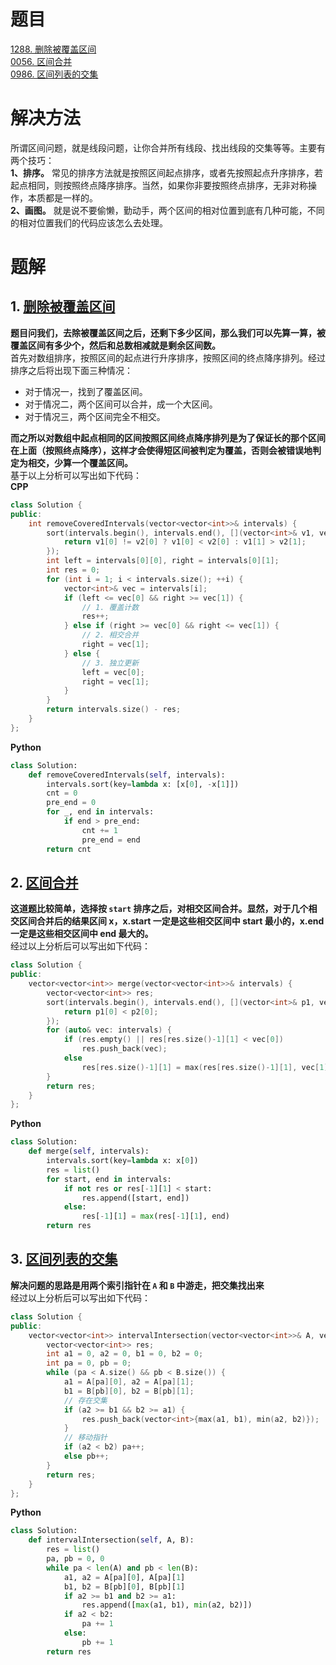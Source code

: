 <!--
 * @Author: taobo
 * @Date: 2020-10-28 11:36:50
 * @LastEditTime: 2020-11-08 11:05:48
-->
# 题目
[1288. 删除被覆盖区间](https://leetcode-cn.com/problems/remove-covered-intervals)  
[0056. 区间合并](https://leetcode-cn.com/problems/merge-intervals)  
[0986. 区间列表的交集](https://leetcode-cn.com/problems/interval-list-intersections)    
# 解决方法
所谓区间问题，就是线段问题，让你合并所有线段、找出线段的交集等等。主要有两个技巧：  
**1、排序。** 常见的排序方法就是按照区间起点排序，或者先按照起点升序排序，若起点相同，则按照终点降序排序。当然，如果你非要按照终点排序，无非对称操作，本质都是一样的。    
**2、画图。** 就是说不要偷懒，勤动手，两个区间的相对位置到底有几种可能，不同的相对位置我们的代码应该怎么去处理。  
# 题解
## 1. [删除被覆盖区间](https://leetcode-cn.com/problems/remove-covered-intervals)
**题目问我们，去除被覆盖区间之后，还剩下多少区间，那么我们可以先算一算，被覆盖区间有多少个，然后和总数相减就是剩余区间数。**   
首先对数组排序，按照区间的起点进行升序排序，按照区间的终点降序排列。经过排序之后将出现下面三种情况：
- 对于情况一，找到了覆盖区间。
- 对于情况二，两个区间可以合并，成一个大区间。
- 对于情况三，两个区间完全不相交。  

**而之所以对数组中起点相同的区间按照区间终点降序排列是为了保证长的那个区间在上面（按照终点降序），这样才会使得短区间被判定为覆盖，否则会被错误地判定为相交，少算一个覆盖区间。**   
基于以上分析可以写出如下代码：   
**CPP**
```cpp
class Solution {
public:
    int removeCoveredIntervals(vector<vector<int>>& intervals) {
        sort(intervals.begin(), intervals.end(), [](vector<int>& v1, vector<int>& v2) {
            return v1[0] != v2[0] ? v1[0] < v2[0] : v1[1] > v2[1];
        });
        int left = intervals[0][0], right = intervals[0][1];
        int res = 0;
        for (int i = 1; i < intervals.size(); ++i) {
            vector<int>& vec = intervals[i];
            if (left <= vec[0] && right >= vec[1]) {
                // 1. 覆盖计数
                res++;
            } else if (right >= vec[0] && right <= vec[1]) {
                // 2. 相交合并
                right = vec[1];
            } else {
                // 3. 独立更新
                left = vec[0];
                right = vec[1];
            }
        }
        return intervals.size() - res;
    }
};
```
**Python**
```python
class Solution:
    def removeCoveredIntervals(self, intervals):
        intervals.sort(key=lambda x: [x[0], -x[1]])
        cnt = 0
        pre_end = 0
        for _, end in intervals:
            if end > pre_end:
                cnt += 1
                pre_end = end
        return cnt
```
## 2. [区间合并](https://leetcode-cn.com/problems/merge-intervals)
**这道题比较简单，选择按 `start` 排序之后，对相交区间合并。显然，对于几个相交区间合并后的结果区间 x，x.start 一定是这些相交区间中 start 最小的，x.end 一定是这些相交区间中 end 最大的。**  
经过以上分析后可以写出如下代码：
```cpp
class Solution {
public:
    vector<vector<int>> merge(vector<vector<int>>& intervals) {
        vector<vector<int>> res;
        sort(intervals.begin(), intervals.end(), [](vector<int>& p1, vector<int>& p2){
            return p1[0] < p2[0];
        });
        for (auto& vec: intervals) {
            if (res.empty() || res[res.size()-1][1] < vec[0])
                res.push_back(vec);
            else
                res[res.size()-1][1] = max(res[res.size()-1][1], vec[1]);
        }
        return res;
    }
};
```
**Python**  
```python
class Solution:
    def merge(self, intervals):
        intervals.sort(key=lambda x: x[0])
        res = list()
        for start, end in intervals:
            if not res or res[-1][1] < start:
                res.append([start, end])
            else:
                res[-1][1] = max(res[-1][1], end)
        return res
```
## 3. [区间列表的交集](https://leetcode-cn.com/problems/interval-list-intersections)
**解决问题的思路是用两个索引指针在 `A` 和 `B` 中游走，把交集找出来**  
经过以上分析后可以写出如下代码：
```cpp
class Solution {
public:
    vector<vector<int>> intervalIntersection(vector<vector<int>>& A, vector<vector<int>>& B) {
        vector<vector<int>> res;
        int a1 = 0, a2 = 0, b1 = 0, b2 = 0;
        int pa = 0, pb = 0;
        while (pa < A.size() && pb < B.size()) {
            a1 = A[pa][0], a2 = A[pa][1];
            b1 = B[pb][0], b2 = B[pb][1];
            // 存在交集
            if (a2 >= b1 && b2 >= a1) {
                res.push_back(vector<int>{max(a1, b1), min(a2, b2)});
            }
            // 移动指针
            if (a2 < b2) pa++;
            else pb++;
        }
        return res;
    }
};
```
**Python**  
```python
class Solution:
    def intervalIntersection(self, A, B):
        res = list()
        pa, pb = 0, 0
        while pa < len(A) and pb < len(B):
            a1, a2 = A[pa][0], A[pa][1]
            b1, b2 = B[pb][0], B[pb][1]
            if a2 >= b1 and b2 >= a1:
                res.append([max(a1, b1), min(a2, b2)])
            if a2 < b2:
                pa += 1
            else:
                pb += 1
        return res
```